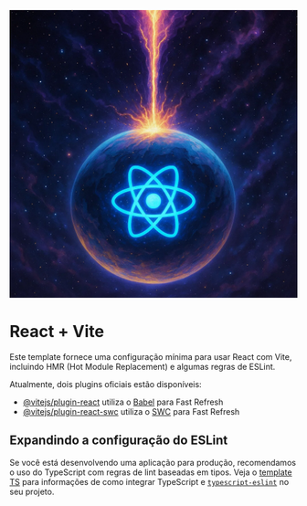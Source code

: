![Logo React Vite](react+vite.png)

# React + Vite

Este template fornece uma configuração mínima para usar React com Vite, incluindo HMR (Hot Module Replacement) e algumas regras de ESLint.

Atualmente, dois plugins oficiais estão disponíveis:

- [@vitejs/plugin-react](https://github.com/vitejs/vite-plugin-react/blob/main/packages/plugin-react) utiliza o [Babel](https://babeljs.io/) para Fast Refresh
- [@vitejs/plugin-react-swc](https://github.com/vitejs/vite-plugin-react/blob/main/packages/plugin-react-swc) utiliza o [SWC](https://swc.rs/) para Fast Refresh

## Expandindo a configuração do ESLint

Se você está desenvolvendo uma aplicação para produção, recomendamos o uso do TypeScript com regras de lint baseadas em tipos. Veja o [template TS](https://github.com/vitejs/vite/tree/main/packages/create-vite/template-react-ts) para informações de como integrar TypeScript e [`typescript-eslint`](https://typescript-eslint.io) no seu projeto.
